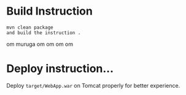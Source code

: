 

# Build Instruction


```
mvn clean package
and build the instruction .

```
om muruga 
om om om om
# Deploy instruction...

Deploy ```target/WebApp.war``` on Tomcat properly for better experience.


